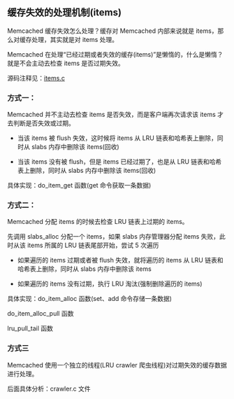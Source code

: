 ## 缓存失效的处理机制(items)

Memcached 缓存失效怎么处理？缓存对 Memcached 内部来说就是 items，那么对缓存处理，其实就是对 items 处理。

Memcached 在处理“已经过期或者失效的缓存(items)”是懒惰的，什么是懒惰？就是不会主动去检查 items 是否过期失效。

源码注释见：[items.c](https://github.com/steveLauwh/Memcached/blob/master/memcached-1.5.4/items.c)

### 方式一：

Memcached 并不主动去检查 items 是否失效，而是客户端再次请求该 items 才去判断是否失效或过期。

* 当该 items 被 flush 失效，这时候将 items 从 LRU 链表和哈希表上删除，同时从 slabs 内存中删除该 items(回收)

* 当该 items 没有被 flush，但是 items 已经过期了，也是从 LRU 链表和哈希表上删除，同时从 slabs 内存中删除该 items(回收)

具体实现：do_item_get 函数(get 命令获取一条数据)

### 方式二：

Memcached 分配 items 的时候去检查 LRU 链表上过期的 items。

先调用 slabs_alloc 分配一个 items，如果 slabs 内存管理器分配 items 失败，此时从该 items 所属的 LRU 链表尾部开始，尝试 5 次遍历

* 如果遍历的 items 过期或者被 flush 失效，就将遍历的 items 从 LRU 链表和哈希表上删除，同时从 slabs 内存中删除该 items

* 如果遍历的 items 没有过期，执行 LRU 淘汰(强制删除遍历的 items)

具体实现：do_item_alloc 函数(set、add 命令存储一条数据)

do_item_alloc_pull 函数

lru_pull_tail 函数

### 方式三

Memcached 使用一个独立的线程(LRU crawler 爬虫线程)对过期失效的缓存数据进行处理。

后面具体分析：crawler.c 文件






